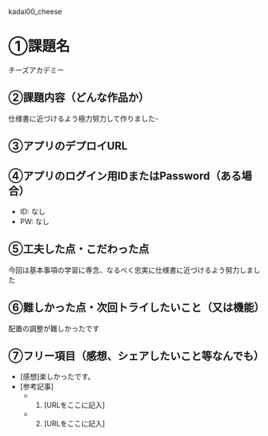 kadai00_cheese
# ①課題名
チーズアカデミー

## ②課題内容（どんな作品か）
仕様書に近づけるよう極力努力して作りました-
## ③アプリのデプロイURL


## ④アプリのログイン用IDまたはPassword（ある場合）
- ID: なし
- PW: なし

## ⑤工夫した点・こだわった点
今回は基本事項の学習に専念、なるべく忠実に仕様書に近づけるよう努力しました
## ⑥難しかった点・次回トライしたいこと（又は機能）
配置の調整が難しかったです
## ⑦フリー項目（感想、シェアしたいこと等なんでも）
- [感想]楽しかったです。
- [参考記事]
  - 1. [URLをここに記入]
  - 2. [URLをここに記入]
